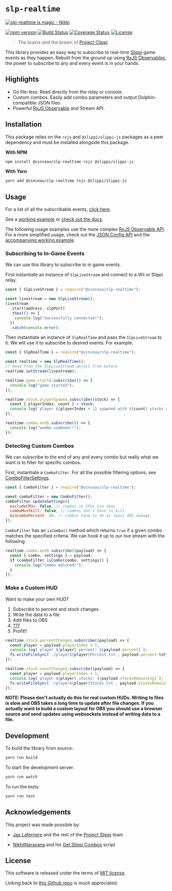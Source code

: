 # `slp-realtime`

[![slp-realtime is magic - Nikki](https://i.imgur.com/qnfI6c5.png)](https://i.imgur.com/qnfI6c5.png)

[![npm version](https://img.shields.io/npm/v/@vinceau/slp-realtime.svg?style=flat)](https://npmjs.org/package/@vinceau/slp-realtime "View this project on npm")
[![Build Status](https://github.com/vinceau/slp-realtime/workflows/build/badge.svg)](https://github.com/vinceau/slp-realtime/actions?workflow=build)
[![Coverage Status](https://coveralls.io/repos/github/vinceau/slp-realtime/badge.svg)](https://coveralls.io/github/vinceau/slp-realtime)
[![License](https://img.shields.io/npm/l/@vinceau/slp-realtime)](https://github.com/vinceau/slp-realtime/blob/master/LICENSE)

> The brains _and_ the brawn of [Project Clippi](https://github.com/vinceau/project-clippi).

This library provides an easy way to subscribe to real-time [Slippi](https://github.com/project-slippi/project-slippi) game events as they happen. Rebuilt from the ground up using [RxJS Observables](https://rxjs-dev.firebaseapp.com/guide/overview), the power to subscribe to any and every event is in your hands.

## Highlights

- Go file-less. Read directly from the relay or console.
- Custom combos. Easily add combo parameters and output Dolphin-compatible JSON files.
- Powerful [RxJS Observable](https://rxjs-dev.firebaseapp.com/guide/overview) and Stream API.

## Installation

This package relies on the `rxjs` and `@slippi/slippi-js` packages as a peer dependency and must be installed alongside this package.

**With NPM**

```bash
npm install @vinceau/slp-realtime rxjs @slippi/slippi-js
```

**With Yarn**

```bash
yarn add @vinceau/slp-realtime rxjs @slippi/slippi-js
```

## Usage

For a list of all the subscribable events, [click here](api/observables.md#events).

See a [working example](examples) or [check out the docs](api/README.md).

The following usage examples use the more complex [RxJS Observable API](api/observables.md). For a more
simplified usage, check out the [JSON Config API](api/json-config.md) and the [accompanying working example](examples/json-config).

### Subscribing to In-Game Events

We can use this library to subscribe to in game events.

First instantiate an instance of `SlpLiveStream` and connect to a Wii or Slippi relay.

```javascript
const { SlpLiveStream } = require("@vinceau/slp-realtime");

const livestream = new SlpLiveStream();
livestream
  .start(address, slpPort)
  .then(() => {
    console.log("Successfully connected!");
  })
  .catch(console.error);
```

Then instantiate an instance of `SlpRealTime` and pass the `SlpLiveStream` to it.
We will use it to subscribe to desired events. For example:

```javascript
const { SlpRealTime } = require("@vinceau/slp-realtime");

const realtime = new SlpRealTime();
// Read from the SlpLiveStream object from before
realtime.setStream(livestream);

realtime.game.start$.subscribe(() => {
  console.log("game started");
});

realtime.stock.playerSpawn$.subscribe((stock) => {
  const { playerIndex, count } = stock;
  console.log(`player ${playerIndex + 1} spawned with ${count} stocks remaining`);
});

realtime.combo.end$.subscribe(() => {
  console.log("wombo combooo!!");
});
```

### Detecting Custom Combos

We can subscribe to the end of any and every combo but really what we want is to filter for specific combos.

First, instantiate a `ComboFilter`. For all the possible filtering options, see [ComboFilterSettings](api/types.md#combofiltersettings).

```javascript
const { ComboFilter } = require("@vinceau/slp-realtime");

const comboFilter = new ComboFilter();
comboFilter.updateSettings({
  excludeCPUs: false, // combos on CPUs are okay
  comboMustKill: false, // combos don't have to kill
  minComboPercent: 40, // combos have to do at least 40% damage
});
```

`ComboFilter` has an `isCombo()` method which returns `true` if a given combo matches the specified criteria. We can hook it up to our live stream with the following:

```javascript
realtime.combo.end$.subscribe((payload) => {
  const { combo, settings } = payload;
  if (comboFilter.isCombo(combo, settings)) {
    console.log("Combo matched!");
  }
});
```

### Make a Custom HUD

Want to make your own HUD?

1. Subscribe to percent and stock changes
2. Write the data to a file
3. Add files to OBS
4. [???](examples/custom-hud)
5. Profit!!

```javascript
realtime.stock.percentChange$.subscribe((payload) => {
  const player = payload.playerIndex + 1;
  console.log(`player ${player} percent: ${payload.percent}`);
  fs.writeFileSync(`./player${player}Percent.txt`, payload.percent.toFixed(0));
});

realtime.stock.countChange$.subscribe((payload) => {
  const player = payload.playerIndex + 1;
  console.log(`player ${player} stocks: ${payload.stocksRemaining}`);
  fs.writeFileSync(`./player${player}Stocks.txt`, payload.stocksRemaining.toString());
});
```

**NOTE: Please don't actually do this for real custom HUDs. Writing to files is slow and OBS takes a long time to update after file changes. If you actually want to build a custom layout for OBS you should use a browser source and send updates using websockets instead of writing data to a file.**

## Development

To build the library from source:

```bash
yarn run build
```

To start the development server:

```bash
yarn run watch
```

To run the tests:

```bash
yarn run test
```

## Acknowledgements

This project was made possible by:

- [Jas Laferriere](https://github.com/JLaferri) and the rest of the [Project Slippi](https://github.com/project-slippi) team

- [NikhilNarayana](https://github.com/NikhilNarayana) and his [Get Slippi Combos](https://gist.github.com/NikhilNarayana/d45e328e9ea47127634f2faf575e8dcf) script

## License

This software is released under the terms of [MIT license](LICENSE).

Linking back to [this Github repo](https://github.com/vinceau/slp-realtime) is much appreciated.
